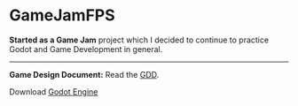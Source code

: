 # GameJamFPS

**Started as a Game Jam** project which I decided to continue to practice Godot and Game Development in general.

---

**Game Design Document:** Read the [GDD](/Docs/PGD%20Game%20Design%20Document.md).


Download [Godot Engine](https://godotengine.org/download/windows/)
